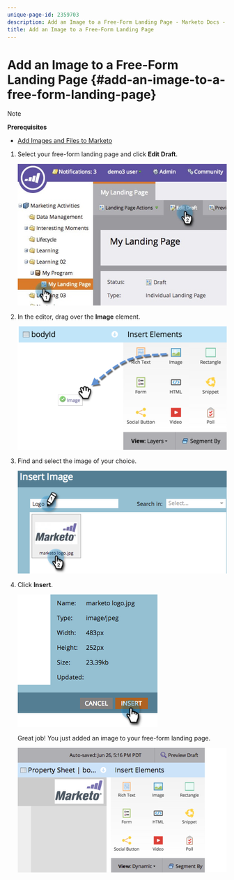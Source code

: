 ```yaml
---
unique-page-id: 2359703
description: Add an Image to a Free-Form Landing Page - Marketo Docs - Product Documentation
title: Add an Image to a Free-Form Landing Page
---
```


# Add an Image to a Free-Form Landing Page {#add-an-image-to-a-free-form-landing-page}

>[!NOTE]
>
>**Prerequisites**
>
>* [Add Images and Files to Marketo](../../../../product-docs/demand-generation/images-and-files/add-images-and-files-to-marketo.md)
>

1. Select your free-form landing page and click **Edit** **Draft**. 

   ![](assets/landingpageeditdraft.jpg)

1. In the editor, drag over the **Image** element.

   ![](assets/image2015-5-21-15-3a38-3a58.png)

1. Find and select the image of your choice.

   ![](assets/image2014-9-16-14-3a35-3a59.png)

1. Click **Insert**.

   ![](assets/image2014-9-16-15-3a3-3a48.png)

   Great job! You just added an image to your free-form landing page.

   ![](assets/image2015-5-21-15-3a40-3a11.png)

